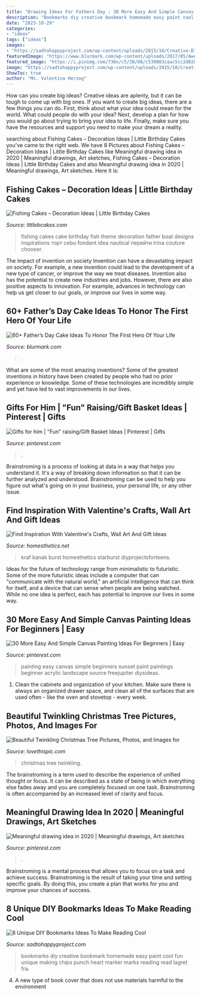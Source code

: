 ```yaml
---
title: "Drawing Ideas For Fathers Day : 30 More Easy And Simple Canvas Painting Ideas For Beginners"
description: "Bookmarks diy creative bookmark homemade easy paint cool fun unique making chips punch heart marker marks reading read lagret fra"
date: "2023-10-29"
categories:
- "ideas"
tags: ["ideas"]
images:
- "https://sadtohappyproject.com/wp-content/uploads/2015/10/Creative-DIY-Bookmarks-Ideas2323-300x450.jpg"
featuredImage: "https://www.blurmark.com/wp-content/uploads/2017/05/Awesome-Cake-Idea.jpg"
featured_image: "https://i.pinimg.com/736x/c5/30/08/c530083caac5cc2d8285de60c33168d4.jpg"
image: "https://sadtohappyproject.com/wp-content/uploads/2015/10/Creative-DIY-Bookmarks-Ideas2323-300x450.jpg"
ShowToc: true
author: "Ms. Valentina Herzog"
---
```



How can you create big ideas?
Creative ideas are aplenty, but it can be tough to come up with big ones. If you want to create big ideas, there are a few things you can do. First, think about what your idea could mean for the world. What could people do with your idea? Next, develop a plan for how you would go about trying to bring your idea to life. Finally, make sure you have the resources and support you need to make your dream a reality.

	

		
searching about Fishing Cakes – Decoration Ideas | Little Birthday Cakes you've came to the right web. We have 8 Pictures about Fishing Cakes – Decoration Ideas | Little Birthday Cakes like Meaningful drawing idea in 2020 | Meaningful drawings, Art sketches, Fishing Cakes – Decoration Ideas | Little Birthday Cakes and also Meaningful drawing idea in 2020 | Meaningful drawings, Art sketches. Here it is:
		
    
## Fishing Cakes – Decoration Ideas | Little Birthday Cakes

<img loading=lazy src="http://www.littlebcakes.com/wp-content/uploads/2014/01/Fishing-Cakes-Images.jpg" onerror="this.onerror=null;this.src='https://tse3.mm.bing.net/th?id=OIP.PT8mZGQT0QsOmBA6coadawHaJ4&amp;pid=15.1';" alt="Fishing Cakes – Decoration Ideas | Little Birthday Cakes">

_Source: littlebcakes.com_

>fishing cakes cake birthday fish theme decoration father boat designs inspirations торт cebu fondant idea nautical перейти trina couture chooser. 

	

The impact of invention on society
Invention can have a devastating impact on society. For example, a new invention could lead to the development of a new type of cancer, or improve the way we treat diseases. Invention also has the potential to create new industries and jobs. However, there are also positive aspects to innovation. For example, advances in technology can help us get closer to our goals, or improve our lives in some way.

    
## 60+ Father’s Day Cake Ideas To Honor The First Hero Of Your Life

<img loading=lazy src="https://www.blurmark.com/wp-content/uploads/2017/05/Awesome-Cake-Idea.jpg" onerror="this.onerror=null;this.src='https://tse1.mm.bing.net/th?id=OIP.XKmEqGihg-tnqt3b0wJfbQHaJ4&amp;pid=15.1';" alt="60+ Father’s Day Cake Ideas To Honor The First Hero Of Your Life">

_Source: blurmark.com_

>. 

	

What are some of the most amazing inventions?
Some of the greatest inventions in history have been created by people who had no prior experience or knowledge. Some of these technologies are incredibly simple and yet have led to vast improvements in our lives.

    
## Gifts For Him | &quot;Fun&quot; Raising/Gift Basket Ideas | Pinterest | Gifts

<img loading=lazy src="https://i.pinimg.com/736x/70/d6/68/70d66899323cca31571d92c87ebb6553.jpg?b=t" onerror="this.onerror=null;this.src='https://tse1.mm.bing.net/th?id=OIP.jy2f4jRM7cMM2oF2Sq5HhwHaJ3&amp;pid=15.1';" alt="Gifts for him | &quot;Fun&quot; raising/Gift Basket Ideas | Pinterest | Gifts">

_Source: pinterest.com_

>. 

	

Brainstroming is a process of looking at data in a way that helps you understand it. It's a way of breaking down information so that it can be further analyzed and understood. Brainstroming can be used to help you figure out what's going on in your business, your personal life, or any other issue.

    
## Find Inspiration With Valentine&#039;s Crafts, Wall Art And Gift Ideas

<img loading=lazy src="https://cdn.homesthetics.net/wp-content/uploads/2015/01/Find-Inspiration-With-Valentines-Wall-Art-And-Gift-Ideas-homesthetics.net-95.jpg" onerror="this.onerror=null;this.src='https://tse1.mm.bing.net/th?id=OIP.qUYGjd7wnmKux3aY7MKuNQHaLM&amp;pid=15.1';" alt="Find Inspiration With Valentine&#039;s Crafts, Wall Art And Gift Ideas">

_Source: homesthetics.net_

>kraf kanak burst homesthetics starburst diyprojectsforteens. 

	

Ideas for the future of technology range from minimalistic to futuristic. Some of the more futuristic ideas include a computer that can "communicate with the natural world," an artificial intelligence that can think for itself, and a device that can sense when people are being watched. While no one idea is perfect, each has potential to improve our lives in some way.

    
## 30 More Easy And Simple Canvas Painting Ideas For Beginners | Easy

<img loading=lazy src="https://i.pinimg.com/736x/41/72/72/4172720c03129b7ca5ad7d73ddb79c07.jpg" onerror="this.onerror=null;this.src='https://tse1.mm.bing.net/th?id=OIP.Qj1AVBbQm2ur_XeZ-7Y3VwHaF3&amp;pid=15.1';" alt="30 More Easy And Simple Canvas Painting Ideas For Beginners | Easy">

_Source: pinterest.com_

>painting easy canvas simple beginners sunset paint paintings beginner acrylic landscape source freejupiter diysideas. 

	

1. Clean the cabinets and organization of your kitchen. Make sure there is always an organized drawer space, and clean all of the surfaces that are used often - like the oven and stovetop - every week.

    
## Beautiful Twinkling Christmas Tree Pictures, Photos, And Images For

<img loading=lazy src="http://www.lovethispic.com/uploaded_images/320346-Beautiful-Twinkling-Christmas-Tree.gif" onerror="this.onerror=null;this.src='https://tse2.mm.bing.net/th?id=OIP.ihfQ7jVjXQDJMuBvxSBI5QAAAA&amp;pid=15.1';" alt="Beautiful Twinkling Christmas Tree Pictures, Photos, and Images for">

_Source: lovethispic.com_

>christmas tree twinkling. 

	

The brainstroming is a term used to describe the experience of unified thought or focus. It can be described as a state of being in which everything else fades away and you are completely focused on one task. Brainstroming is often accompanied by an increased level of clarity and focus.

    
## Meaningful Drawing Idea In 2020 | Meaningful Drawings, Art Sketches

<img loading=lazy src="https://i.pinimg.com/736x/c5/30/08/c530083caac5cc2d8285de60c33168d4.jpg" onerror="this.onerror=null;this.src='https://tse2.mm.bing.net/th?id=OIP.DfB4NzbCByGnG7nZA9BiSgHaJ3&amp;pid=15.1';" alt="Meaningful drawing idea in 2020 | Meaningful drawings, Art sketches">

_Source: pinterest.com_

>. 

	

Brainstroming is a mental process that allows you to focus on a task and achieve success. Brainstroming is the result of taking your time and setting specific goals. By doing this, you create a plan that works for you and improve your chances of success.

    
## 8 Unique DIY Bookmarks Ideas To Make Reading Cool

<img loading=lazy src="https://sadtohappyproject.com/wp-content/uploads/2015/10/Creative-DIY-Bookmarks-Ideas2323-300x450.jpg" onerror="this.onerror=null;this.src='https://tse4.mm.bing.net/th?id=OIP.QUozTaIDxS4qglUgMywGxwAAAA&amp;pid=15.1';" alt="8 Unique DIY Bookmarks Ideas To Make Reading Cool">

_Source: sadtohappyproject.com_

>bookmarks diy creative bookmark homemade easy paint cool fun unique making chips punch heart marker marks reading read lagret fra. 

	

4. A new type of book cover that does not use materials harmful to the environment 

